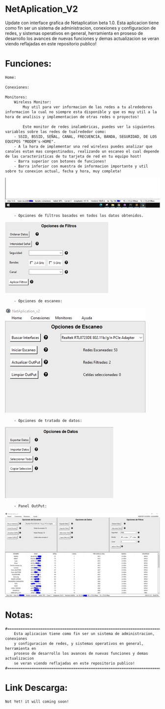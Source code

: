 # NetAplication_V2
 Update con interface grafica de Netaplication beta 1.0.
 Esta aplicacion tiene como fin ser un sistema de administracion, conexiones 
	y configuracion de redes, y sistemas operativos en general, herramienta en 
	proseso de desarrollo los avances de nuevas funciones y demas actualizacion 
	se veran viendo reflajadas en este repositorio publico!

# Funciones:
    Home:

    Conexiones: 

    Monitores:
    	Wireless Monitor:
    		Muy util para ver informacion de las redes a tu alrededores informacion la cual no siempre esta disponible y que es muy util a la hora de analisis y implementacion de otras redes o proyectos!

    		Este monitor de redes inalambricas, puedes ver la siguientes variables sobre las redes de tualrededor como:
   		- SSID, BSSID, SEÑAL, CANAL, FRECUENCIA, BANDA, SEGURIDAD, DE LOS EQUIPOS "MODEM's-HOME".
   		- A la hora de implementar una red wireless puedes analizar que canales estan mas congestinados, realizando un escaneo el cual depende de las caracteristicas de tu tarjeta de red en tu equipo host!
   		- Barra superior con botones de funciones!
   		- Barra inferior con muestra de informacion importante y util sobre tu conexion actual, fecha y hora, muy completa!
   ![ICONO](https://github.com/emerson199818/NetAplication_V2/blob/main/PROYECTO/DIAGRAMAS/Capturas/w_4.PNG)
   
   		- Opciones de filtros basados en todos los datos obtenidos.
   ![ICONO](https://github.com/emerson199818/NetAplication_V2/blob/main/PROYECTO/DIAGRAMAS/Capturas/w_3.PNG)
   
   		- Opciones de escaneo:
   ![ICONO](https://github.com/emerson199818/NetAplication_V2/blob/main/PROYECTO/DIAGRAMAS/Capturas/w_1.PNG)
   
   		- Opciones de tratado de datos:
   ![ICONO](https://github.com/emerson199818/NetAplication_V2/blob/main/PROYECTO/DIAGRAMAS/Capturas/w_2.PNG)
   
   		- Panel OutPut:
   ![ICONO](https://github.com/emerson199818/NetAplication_V2/blob/main/PROYECTO/DIAGRAMAS/Capturas/1.PNG)


# Notas:
    #===================================================================================#
    	Esta aplicacion tiene como fin ser un sistema de administracion, conexiones 
    	y configuracion de redes, y sistemas operativos en general, herramienta en 
    	proseso de desarrollo los avances de nuevas funciones y demas actualizacion 
    	se veran viendo reflajadas en este repositorio publico!
    #===================================================================================#

# Link Descarga:
    Not Yet! it will coming soon!

